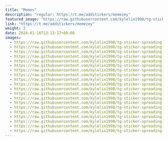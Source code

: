 ```yaml
---
title: "Memes"
description: "regular: https://t.me/addstickers/memezey"
featured_image: "https://raw.githubusercontent.com/kylelin1998/tg-sticker-spreading-worldwide-images/main/img/2df692db-6906-4b99-9343-5472f8903b71.jpg"
link: "https://t.me/addstickers/memezey"
weight: 3
date: 2024-01-16T13:13:17+08:00
images:
  - https://raw.githubusercontent.com/kylelin1998/tg-sticker-spreading-worldwide-images/main/img/2df692db-6906-4b99-9343-5472f8903b71.jpg
  - https://raw.githubusercontent.com/kylelin1998/tg-sticker-spreading-worldwide-images/main/img/64690799-efca-404c-afb6-3f8cec48bc71.jpg
  - https://raw.githubusercontent.com/kylelin1998/tg-sticker-spreading-worldwide-images/main/img/28e8ecc6-ba34-4eab-a007-fbd666332ef0.jpg
  - https://raw.githubusercontent.com/kylelin1998/tg-sticker-spreading-worldwide-images/main/img/bb771cff-6027-448f-a8cb-517751cc37a8.jpg
  - https://raw.githubusercontent.com/kylelin1998/tg-sticker-spreading-worldwide-images/main/img/b612ebde-2f7b-44da-a9b5-25aa1bda2b29.jpg
  - https://raw.githubusercontent.com/kylelin1998/tg-sticker-spreading-worldwide-images/main/img/d4f973d9-568b-40a7-b56b-5aa9c0e875d0.jpg
  - https://raw.githubusercontent.com/kylelin1998/tg-sticker-spreading-worldwide-images/main/img/f1fa5b7b-4cb4-4b8d-829e-813c94f306ac.jpg
  - https://raw.githubusercontent.com/kylelin1998/tg-sticker-spreading-worldwide-images/main/img/7bc4d83c-38ed-4fc8-ab8e-f9c322521659.jpg
  - https://raw.githubusercontent.com/kylelin1998/tg-sticker-spreading-worldwide-images/main/img/d89b25da-bca0-4229-83e7-70969118185a.jpg
  - https://raw.githubusercontent.com/kylelin1998/tg-sticker-spreading-worldwide-images/main/img/008f1c3d-7b3d-419f-97c9-a8617559714d.jpg
  - https://raw.githubusercontent.com/kylelin1998/tg-sticker-spreading-worldwide-images/main/img/bfc796e5-c9dd-4898-8d40-4c8134ac221b.jpg
  - https://raw.githubusercontent.com/kylelin1998/tg-sticker-spreading-worldwide-images/main/img/e2928aa9-87ce-4847-ad9c-2772b729bd20.jpg
  - https://raw.githubusercontent.com/kylelin1998/tg-sticker-spreading-worldwide-images/main/img/a61a93e3-c940-4057-a8d7-423f377e1d71.jpg
  - https://raw.githubusercontent.com/kylelin1998/tg-sticker-spreading-worldwide-images/main/img/a947c595-91a7-48f0-a7e2-30552ef94f26.jpg
  - https://raw.githubusercontent.com/kylelin1998/tg-sticker-spreading-worldwide-images/main/img/1f954288-cedb-44d4-b3a9-2afe016c07b4.jpg
  - https://raw.githubusercontent.com/kylelin1998/tg-sticker-spreading-worldwide-images/main/img/b3f06785-aa5d-4da6-8003-3518acf1bc8e.jpg
  - https://raw.githubusercontent.com/kylelin1998/tg-sticker-spreading-worldwide-images/main/img/fce3e8a5-dd2b-45d2-8794-bce3bc7f699f.jpg
  - https://raw.githubusercontent.com/kylelin1998/tg-sticker-spreading-worldwide-images/main/img/bb9ac7e6-c446-4ee7-ae06-1de821642db9.jpg
  - https://raw.githubusercontent.com/kylelin1998/tg-sticker-spreading-worldwide-images/main/img/13d011e6-bb38-4a72-ab06-714d93dc8874.jpg
  - https://raw.githubusercontent.com/kylelin1998/tg-sticker-spreading-worldwide-images/main/img/5c7c3386-ac40-4254-ba46-49ee77b80ac1.jpg
---
```


